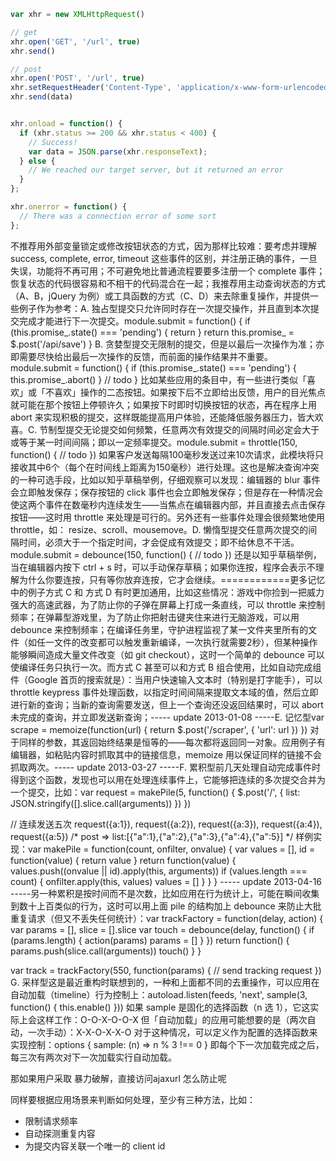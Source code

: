```js
var xhr = new XMLHttpRequest()

// get
xhr.open('GET', '/url', true)
xhr.send()

// post
xhr.open('POST', '/url', true)
xhr.setRequestHeader('Content-Type', 'application/x-www-form-urlencoded; charset=UTF-8')
xhr.send(data)


xhr.onload = function() {
  if (xhr.status >= 200 && xhr.status < 400) {
    // Success!
    var data = JSON.parse(xhr.responseText);
  } else {
    // We reached our target server, but it returned an error
  }
};

xhr.onerror = function() {
  // There was a connection error of some sort
};
```

不推荐用外部变量锁定或修改按钮状态的方式，因为那样比较难：要考虑并理解 success, complete, error, timeout 这些事件的区别，并注册正确的事件，一旦失误，功能将不再可用；不可避免地比普通流程要要多注册一个 complete 事件；恢复状态的代码很容易和不相干的代码混合在一起；我推荐用主动查询状态的方式（A、B，jQuery 为例）或工具函数的方式（C、D）来去除重复操作，并提供一些例子作为参考：A. 独占型提交只允许同时存在一次提交操作，并且直到本次提交完成才能进行下一次提交。module.submit = function() {
  if (this.promise_.state() === 'pending') {
    return
  }
  return this.promise_ = $.post('/api/save')
}
B. 贪婪型提交无限制的提交，但是以最后一次操作为准；亦即需要尽快给出最后一次操作的反馈，而前面的操作结果并不重要。module.submit = function() {
  if (this.promise_.state() === 'pending') {
    this.promise_.abort()
  }
  // todo
}
比如某些应用的条目中，有一些进行类似「喜欢」或「不喜欢」操作的二态按钮。如果按下后不立即给出反馈，用户的目光焦点就可能在那个按钮上停顿许久；如果按下时即时切换按钮的状态，再在程序上用 abort 来实现积极的提交，这样既能提高用户体验，还能降低服务器压力，皆大欢喜。C. 节制型提交无论提交如何频繁，任意两次有效提交的间隔时间必定会大于或等于某一时间间隔；即以一定频率提交。module.submit = throttle(150, function() {
  // todo
})
如果客户发送每隔100毫秒发送过来10次请求，此模块将只接收其中6个（每个在时间线上距离为150毫秒）进行处理。这也是解决查询冲突的一种可选手段，比如以知乎草稿举例，仔细观察可以发现：编辑器的 blur 事件会立即触发保存；保存按钮的 click 事件也会立即触发保存；但是存在一种情况会使这两个事件在数毫秒内连续发生——当焦点在编辑器内部，并且直接去点击保存按钮——这时用 throttle 来处理是可行的。另外还有一些事件处理会很频繁地使用 throttle，如： resize、scroll、mousemove。D. 懒惰型提交任意两次提交的间隔时间，必须大于一个指定时间，才会促成有效提交；即不给休息不干活。module.submit = debounce(150, function() {
  // todo
})
还是以知乎草稿举例，当在编辑器内按下 ctrl + s 时，可以手动保存草稿；如果你连按，程序会表示不理解为什么你要连按，只有等你放弃连按，它才会继续。============更多记忆中的例子方式 C 和 方式 D 有时更加通用，比如这些情况：游戏中你捡到一把威力强大的高速武器，为了防止你的子弹在屏幕上打成一条直线，可以 throttle 来控制频率；在弹幕型游戏里，为了防止你把射击键夹住来进行无脑游戏，可以用 debounce 来控制频率；在编译任务里，守护进程监视了某一文件夹里所有的文件（如任一文件的改变都可以触发重新编译，一次执行就需要2秒），但某种操作能够瞬间造成大量文件改变（如 git checkout），这时一个简单的 debounce 可以使编译任务只执行一次。而方式 C 甚至可以和方式 B 组合使用，比如自动完成组件（Google 首页的搜索就是）：当用户快速输入文本时（特别是打字能手），可以 throttle  keypress 事件处理函数，以指定时间间隔来提取文本域的值，然后立即进行新的查询；当新的查询需要发送，但上一个查询还没返回结果时，可以 abort 未完成的查询，并立即发送新查询；----- update 2013-01-08 -----E. 记忆型var scrape = memoize(function(url) {
  return $.post('/scraper', { 'url': url })
})
对于同样的参数，其返回始终结果是恒等的——每次都将返回同一对象。应用例子有编辑器，如粘贴内容时抓取其中的链接信息，memoize 用以保证同样的链接不会抓取两次。----- update 2013-03-27 -----F. 累积型前几天处理自动完成事件时得到这个函数，发现也可以用在处理连续事件上，它能够把连续的多次提交合并为一个提交，比如：var request = makePile(5, function() {
    $.post('/', { list: JSON.stringify([].slice.call(arguments)) })
})

// 连续发送五次 
request({a:1}), request({a:2}), request({a:3}), request({a:4}), request({a:5})
/* post =>
list:[{"a":1},{"a":2},{"a":3},{"a":4},{"a":5}]
 */
样例实现：var makePile = function(count, onfilter, onvalue) {
  var values = [], id = function(value) { return value }
  return function(value) {
    values.push((onvalue || id).apply(this, arguments))
    if (values.length === count) {
      onfilter.apply(this, values)
      values = []
    }
  }
}
----- update 2013-04-16 -----另一种累积是按时间而不是次数，比如应用在行为统计上，可能在瞬间收集到数十上百类似的行为，这时可以用上面 pile 的结构加上 debounce 来防止大批重复请求（但又不丢失任何统计）：var trackFactory = function(delay, action) {
  var params = [], slice = [].slice
  var touch = debounce(delay, function() {
    if (params.length) {
      action(params)
      params = []
    }
  })
  return function() {
    params.push(slice.call(arguments))
    touch()
  }
}

var track = trackFactory(550, function(params) {
  // send tracking request
})
G. 采样型这是最近重构时联想到的，一种和上面都不同的去重操作，可以应用在自动加载（timeline）行为控制上：autoload.listen(feeds, 'next', sample(3, function() {
  this.enable()
}))
如果 sample 是固化的选择函数（n 选 1），它这实际上会这样工作：O-O-X-O-O-X
但「自动加载」的应用可能想要的是（两次自动，一次手动）：X-X-O-X-X-O
对于这种情况，可以定义作为配置的选择函数来实现控制：options { sample: (n) => n % 3 !== 0 }
即每个下一次加载完成之后， 每三次有两次对下一次加载实行自动加载。

那如果用户采取 暴力破解，直接访问ajaxurl 怎么防止呢

同样要根据应用场景来判断如何处理，至少有三种方法，比如：
- 限制请求频率
- 自动探测重复内容
- 为提交内容关联一个唯一的 client id